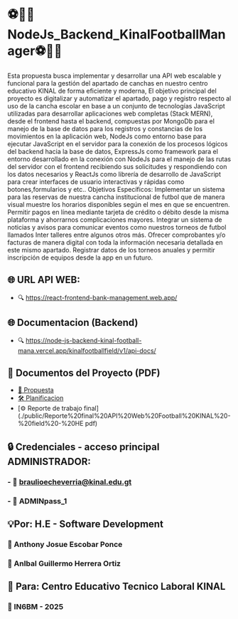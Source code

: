 # ⚽🥅🏫NodeJs_Backend_KinalFootballManager⚽🥅🏫
Esta propuesta busca implementar y desarrollar una API web escalable y funcional para la gestión del apartado de canchas en nuestro centro educativo KINAL de forma eficiente y moderna, El objetivo principal del proyecto es digitalizar y automatizar el apartado, pago y registro respecto al uso de la cancha escolar en base a un conjunto de tecnologías JavaScript utilizadas para desarrollar aplicaciones web completas (Stack MERN), desde el frontend hasta el backend, compuestas por MongoDb para el manejo de la base de datos para los registros y constancias de los movimientos en la aplicación web, NodeJs como entorno base para ejecutar JavaScript en el servidor para la conexión de los procesos lógicos del backend hacia la base de datos, ExpressJs como framework para el entorno desarrollado en la conexión con NodeJs para el manejo de las rutas del servidor con el frontend recibiendo sus solicitudes y respondiendo con los datos necesarios y ReactJs como librería de desarrollo de JavaScript para crear interfaces de usuario interactivas y rápidas como botones,formularios y etc..
Objetivos Específicos:
Implementar un sistema para las reservas de nuestra cancha institucional de futbol que de manera visual muestre los horarios disponibles según el mes en que se encuentren.
Permitir pagos en línea mediante tarjeta de crédito o débito desde la misma plataforma y ahorrarnos complicaciones mayores.
Integrar un sistema de noticias y avisos para comunicar eventos como nuestros torneos de futbol llamados Inter talleres entre algunos otros más.
Ofrecer comprobantes y/o facturas de manera digital con toda la información necesaria detallada en este mismo apartado.
Registrar datos de los torneos anuales y permitir inscripción de equipos desde la app en un futuro.

## 🌐 URL API WEB:
 - 🔍 https://react-frontend-bank-management.web.app/

## 🌐 Documentacion (Backend)
  - 🔍 https://node-js-backend-kinal-football-mana.vercel.app/kinalfootballfield/v1/api-docs/

## 📘 Documentos del Proyecto (PDF)
- [📄 Propuesta](./public/Propuesta%20de%20proyecto%20FOOTBALL%20KINAL%20FIELD%20-%20HE%20S.D.pdf)
- [🛠️ Planificacion](./public/PLANIFICACIÓN%20API%20WEB%20KINAL%20FOOTBALL%20FIELD%20-%20HE.pdf)
- [⚙️ Reporte de trabajo final](./public/Reporte%20final%20API%20Web%20Football%20KINAL%20-%20field%20-%20HE pdf)

## 🔒 Credenciales - acceso principal ADMINISTRADOR:
### - 🔑 braulioecheverria@kinal.edu.gt
### - 🔑 ADMINpass_1

## 💡Por: H.E - Software Development
 ### 🪪 Anthony Josue Escobar Ponce  
 ### 🪪 AnIbal Guillermo Herrera Ortiz 
 
## 📨 Para: Centro Educativo Tecnico Laboral KINAL
 ### 🏫 IN6BM - 2025
